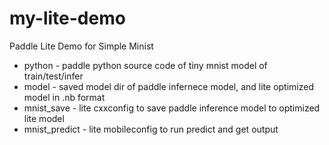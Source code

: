 # my-lite-demo
Paddle Lite Demo for Simple Minist

- python - paddle python source code of tiny mnist model of train/test/infer
- model - saved model dir of paddle infernece model, and lite optimized model in .nb format
- mnist_save - lite cxxconfig to save paddle inference model to optimized lite model
- mnist_predict - lite mobileconfig to run predict and get output

